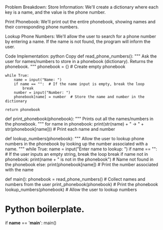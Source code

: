 Problem Breakdown:
Store Information: We'll create a dictionary where each key is a name, and the value is the phone number.

Print Phonebook: We'll print out the entire phonebook, showing names and their corresponding phone numbers.

Lookup Phone Numbers: We'll allow the user to search for a phone number by entering a name. If the name is not found, the program will inform the user.

Code Implementation:
python
Copy
def read_phone_numbers():
    """
    Ask the user for names/numbers to store in a phonebook (dictionary).
    Returns the phonebook.
    """
    phonebook = {}  # Create empty phonebook

    while True:
        name = input("Name: ")
        if name == "":  # If the name input is empty, break the loop
            break
        number = input("Number: ")
        phonebook[name] = number  # Store the name and number in the dictionary

    return phonebook


def print_phonebook(phonebook):
    """
    Prints out all the names/numbers in the phonebook.
    """
    for name in phonebook:
        print(str(name) + " -> " + str(phonebook[name]))  # Print each name and number


def lookup_numbers(phonebook):
    """
    Allow the user to lookup phone numbers in the phonebook
    by looking up the number associated with a name.
    """
    while True:
        name = input("Enter name to lookup: ")
        if name == "":  # If the user inputs an empty string, break the loop
            break
        if name not in phonebook:
            print(name + " is not in the phonebook")  # Name not found in the phonebook
        else:
            print(phonebook[name])  # Print the number associated with the name


def main():
    phonebook = read_phone_numbers()  # Collect names and numbers from the user
    print_phonebook(phonebook)  # Print the phonebook
    lookup_numbers(phonebook)  # Allow the user to lookup numbers


# Python boilerplate.
if __name__ == '__main__':
    main()